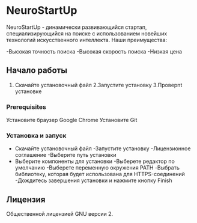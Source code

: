 # NeuroStartUp
NeuroStartUp - динамически развивающийся стартап, специализирующийся на поиске с использованием новейших технологий искусственного интеллекта. Наши преимущества:

  -Высокая точность поиска
  -Высокая скорость поиска
  -Низкая цена

## Начало работы
1. Скачайте установочный файл
 2.Запустите установку
  3.Проверnt установкe
### Prerequisites

Установите браузер Google Chrome
Установите Git

### Установка и запуск

- Скачайте установочный файл
-Запустите установку
-Лицензионное соглашение
-Выберите путь установки
- Выберите компоненты для установки
-Выберете редактор по умолчанию
-Выберете переменную окружения PATH
-Выбрать библиотеку, которая будет использована для HTTPS-соединений
-Дождитесь завершения установки и нажмите кнопку Finish

## Лицензия
Общественной лицензией GNU версии 2.